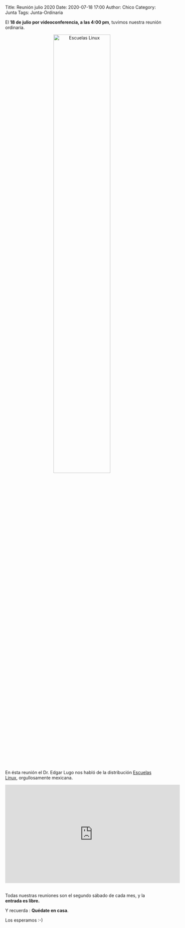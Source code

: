 Title: Reunión julio 2020
Date: 2020-07-18 17:00
Author: Chico
Category: Junta
Tags: Junta-Ordinaria

El __18 de julio por videoconferencia, a las 4:00 pm__, tuvimos nuestra reunión ordinaria.

<center>
<a class="img-responsive" href="{attach}2020-07-18-reunion-julio/LogoEscuelasLinux.png"><img class="img-responsive" style="width:60%;height:auto;margin-right:12px;" src="{attach}2020-07-18-reunion-julio/LogoEscuelasLinux.png" alt="Escuelas Linux" width="325" height="250"></a>
</center>

<!-- break -->

En ésta reunión el Dr. Edgar Lugo nos habló de la distribución [Escuelas Linux](https://escuelaslinux.sourceforge.io/), orgullosamente mexicana.

<center>
<iframe width="560" height="315" src="https://www.youtube.com/embed/lDT0lkePZn4" frameborder="0" allow="accelerometer; autoplay; encrypted-media; gyroscope; picture-in-picture" allowfullscreen></iframe>
</center>

<br />

Todas nuestras reuniones son el segundo sábado de cada mes, y la __entrada es libre.__

Y recuerda :  __Quédate en casa__.

Los esperamos :-)
